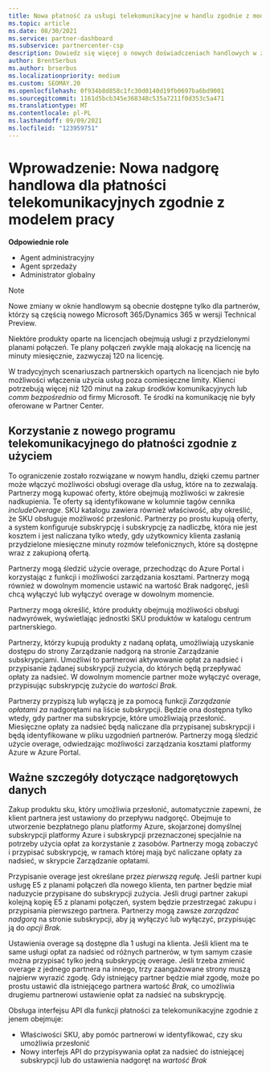 ```yaml
---
title: Nowa płatność za usługi telekomunikacyjne w handlu zgodnie z modelem
ms.topic: article
ms.date: 08/30/2021
ms.service: partner-dashboard
ms.subservice: partnercenter-csp
description: Dowiedz się więcej o nowych doświadczeniach handlowych w zakresie zakupów ofert, które umożliwiają płacenie zgodnie z zatygnieciem.
author: BrentSerbus
ms.author: brserbus
ms.localizationpriority: medium
ms.custom: SEOMAY.20
ms.openlocfilehash: 0f934b8d858c1fc30d0140d19fb0697ba6bd9001
ms.sourcegitcommit: 1161d5bcb345e368348c535a7211f0d353c5a471
ms.translationtype: MT
ms.contentlocale: pl-PL
ms.lasthandoff: 09/09/2021
ms.locfileid: "123959751"
---
```

# <a name="introduction-new-commerce-overage-for-telco-pay-as-you-go"></a>Wprowadzenie: Nowa nadgorę handlowa dla płatności telekomunikacyjnych zgodnie z modelem pracy

**Odpowiednie role**

- Agent administracyjny
- Agent sprzedaży
- Administrator globalny

> [!Note] 
> Nowe zmiany w oknie handlowym są obecnie dostępne tylko dla partnerów, którzy są częścią nowego Microsoft 365/Dynamics 365 w wersji Technical Preview.

Niektóre produkty oparte na licencjach obejmują usługi z przydzielonymi planami połączeń. Te plany połączeń zwykle mają alokację na licencję na minuty miesięcznie, zazwyczaj 120 na licencję. 

W tradycyjnych scenariuszach partnerskich opartych na licencjach nie było możliwości włączenia użycia usług poza comiesięczne limity. Klienci potrzebują więcej niż 120 minut na zakup środków komunikacyjnych lub *comm bezpośrednio* od firmy Microsoft.  Te środki na komunikację nie były oferowane w Partner Center.

## <a name="using-new-commerce-telco-pay-as-you-go"></a>Korzystanie z nowego programu telekomunikacyjnego do płatności zgodnie z użyciem ##

To ograniczenie zostało rozwiązane w nowym handlu, dzięki czemu partner może włączyć możliwości obsługi overage dla usług, które na to zezwalają. Partnerzy mogą kupować oferty, które obejmują możliwości w zakresie nadkupienia. Te oferty są identyfikowane w kolumnie tagów cennika *includeOverage*. SKU katalogu zawiera również właściwość, aby określić, że SKU obsługuje możliwość przesłonić. Partnerzy po prostu kupują oferty, a system konfiguruje subskrypcję i subskrypcję za nadliczbę, która nie jest kosztem i jest naliczana tylko wtedy, gdy użytkownicy klienta zasłanią przydzielone miesięczne minuty rozmów telefonicznych, które są dostępne wraz z zakupioną ofertą. 

Partnerzy mogą śledzić użycie overage, przechodząc do Azure Portal i korzystając z funkcji i możliwości zarządzania kosztami. Partnerzy mogą również w dowolnym momencie ustawić  na wartość Brak nadgoręć, jeśli chcą wyłączyć lub wyłączyć overage w dowolnym momencie.

Partnerzy mogą określić, które produkty obejmują możliwości obsługi nadwyrówek, wyświetlając jednostki SKU produktów w katalogu centrum partnerskiego. 

Partnerzy, którzy kupują produkty z nadaną  opłatą, umożliwiają uzyskanie dostępu do strony Zarządzanie nadgorą na stronie Zarządzanie subskrypcjami. Umożliwi to partnerowi aktywowanie opłat za nadsieć i przypisanie żądanej subskrypcji zużycia, do których będą przepływać opłaty za nadsieć. W dowolnym momencie partner może wyłączyć overage, przypisując subskrypcję zużycie do *wartości Brak.* 

Partnerzy przypiszą lub wyłączą je za pomocą funkcji *Zarządzanie opłatami za* nadgorętami na liście subskrypcji. Będzie ona dostępna tylko wtedy, gdy partner ma subskrypcje, które umożliwiają przesłonić. Miesięczne opłaty za nadsieć będą naliczane dla przypisanej subskrypcji i będą identyfikowane w pliku uzgodnień partnerów. Partnerzy mogą śledzić użycie overage, odwiedzając możliwości zarządzania kosztami platformy Azure w Azure Portal. 

## <a name="important-details-about-overage"></a>Ważne szczegóły dotyczące nadgorętowych danych ##

Zakup produktu sku, który umożliwia przesłonić, automatycznie zapewni, że klient partnera jest ustawiony do przepływu nadgoręć. Obejmuje to utworzenie bezpłatnego planu platformy Azure, skojarzonej domyślnej subskrypcji platformy Azure i subskrypcji przeznaczonej specjalnie na potrzeby użycia opłat za korzystanie z zasobów. Partnerzy mogą zobaczyć i przypisać subskrypcję, w ramach której mają być naliczane opłaty za nadsieć, w skrypcie Zarządzanie opłatami.

Przypisanie overage jest określane przez *pierwszą regułę.* Jeśli partner kupi usługę E5 z planami połączeń dla nowego klienta, ten partner będzie miał naduzycie przypisane do subskrypcji zużycia. Jeśli drugi partner zakupi kolejną kopię E5 z planami połączeń, system będzie przestrzegać zakupu i przypisania pierwszego partnera. Partnerzy mogą zawsze *zarządzać nadgorą* na stronie subskrypcji, aby ją wyłączyć lub wyłączyć, przypisując ją do *opcji Brak.*

Ustawienia overage są dostępne dla 1 usługi na klienta. Jeśli klient ma te same usługi opłat za nadsieć od różnych partnerów, w tym samym czasie można przypisać tylko jedną subskrypcję overage. Jeśli trzeba zmienić overage z jednego partnera na innego, trzy zaangażowane strony muszą najpierw wyrazić zgodę. Gdy istniejący partner będzie miał zgodę, może po prostu ustawić dla istniejącego partnera wartość *Brak,* co umożliwia drugiemu partnerowi ustawienie opłat za nadsieć na subskrypcję.

Obsługa interfejsu API dla funkcji płatności za telekomunikacyjne zgodnie z jenem obejmuje:

- Właściwości SKU, aby pomóc partnerowi w identyfikować, czy sku umożliwia przesłonić
- Nowy interfejs API do przypisywania opłat za nadsieć do istniejącej subskrypcji lub do ustawienia nadgoręt na *wartość Brak*
